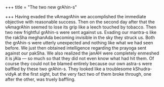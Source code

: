 +++
title = "The two new grAhin-s"

+++
Having evaded the vAmagrAhin we accomplished the immediate objective
with reasonable success. Then on the second day after that the
vAmagrAhin seemed to lose its grip like a leech touched by tobacco. Then
two new frightful grAhin-s were sent against us. Evading our mantra-s
like the rakSha meghanAda becoming invisible in the sky they struck us.
Both the grAhin-s were utterly unexpected and nothing like what we had
seen before. We just then obtained intelligence regarding the prayoga
sent against our pakSha. We also realized the janAH were completely
enmeshed it is jAla — so much so that they did not even know what had
hit them. Of course they could not be blamed entirely because our own
astra-s were baffled by these two grAhin-s. They looked like a
troublesome kShudra-vidyA at the first sight, but the very fact two of
them broke through, one after the other, was truely baffling.
